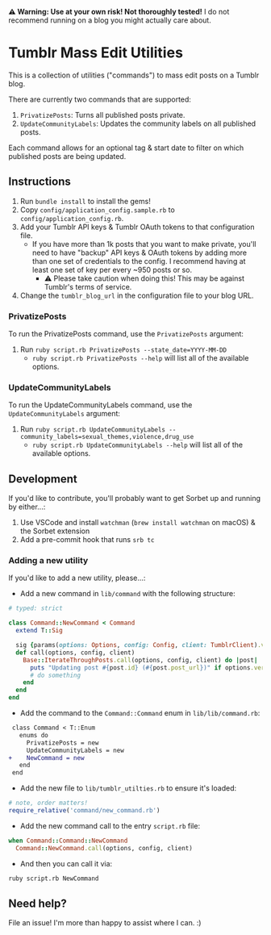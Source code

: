 **⚠️ Warning: Use at your own risk! Not thoroughly tested!** I do not recommend running on a blog you might actually care about.

# Tumblr Mass Edit Utilities

This is a collection of utilities ("commands") to mass edit posts on a Tumblr blog.

There are currently two commands that are supported:

1. `PrivatizePosts`: Turns all published posts private.
1. `UpdateCommunityLabels`: Updates the community labels on all published posts.

Each command allows for an optional tag & start date to filter on which published posts are being updated.

## Instructions

1. Run `bundle install` to install the gems!
1. Copy `config/application_config.sample.rb` to `config/application_config.rb`.
1. Add your Tumblr API keys & Tumblr OAuth tokens to that configuration file.
    * If you have more than 1k posts that you want to make private, you'll need to have "backup" API keys & OAuth tokens by adding more than one set of credentials to the config. I recommend having at least one set of key per every ~950 posts or so.
        * ⚠️ Please take caution when doing this! This may be against Tumblr's terms of service.
1. Change the `tumblr_blog_url` in the configuration file to your blog URL.

### PrivatizePosts

To run the PrivatizePosts command, use the `PrivatizePosts` argument:

1. Run `ruby script.rb PrivatizePosts --state_date=YYYY-MM-DD`
    * `ruby script.rb PrivatizePosts --help` will list all of the available options.

### UpdateCommunityLabels

To run the UpdateCommunityLabels command, use the `UpdateCommunityLabels` argument:

1. Run `ruby script.rb UpdateCommunityLabels --community_labels=sexual_themes,violence,drug_use`
    * `ruby script.rb UpdateCommunityLabels --help` will list all of the available options.

## Development

If you'd like to contribute, you'll probably want to get Sorbet up and running by either...:

1. Use VSCode and install `watchman` (`brew install watchman` on macOS) & the Sorbet extension
1. Add a pre-commit hook that runs `srb tc`

### Adding a new utility

If you'd like to add a new utility, please...:

* Add a new command in `lib/command` with the following structure:

```ruby
# typed: strict

class Command::NewCommand < Command
  extend T::Sig

  sig {params(options: Options, config: Config, client: TumblrClient).void}
  def call(options, config, client)
    Base::IterateThroughPosts.call(options, config, client) do |post|
      puts "Updating post #{post.id} (#{post.post_url})" if options.verbose
      # do something
    end
  end
end
```

* Add the command to the `Command::Command` enum in `lib/lib/command.rb`:

```diff
 class Command < T::Enum
   enums do
     PrivatizePosts = new
     UpdateCommunityLabels = new
+    NewCommand = new
   end
 end
```

* Add the new file to `lib/tumblr_utilties.rb` to ensure it's loaded:

```ruby
# note, order matters!
require_relative('command/new_command.rb')
```

* Add the new command call to the entry `script.rb` file:

```ruby
when Command::Command::NewCommand
  Command::NewCommand.call(options, config, client)
```

* And then you can call it via:

```bash
ruby script.rb NewCommand
```

## Need help?

File an issue! I'm more than happy to assist where I can. :)
